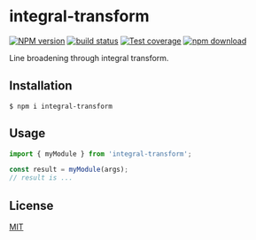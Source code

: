 # integral-transform

[![NPM version][npm-image]][npm-url]
[![build status][ci-image]][ci-url]
[![Test coverage][codecov-image]][codecov-url]
[![npm download][download-image]][download-url]

Line broadening through integral transform.

## Installation

`$ npm i integral-transform`

## Usage

```js
import { myModule } from 'integral-transform';

const result = myModule(args);
// result is ...
```

## License

[MIT](./LICENSE)

[npm-image]: https://img.shields.io/npm/v/integral-transform.svg
[npm-url]: https://www.npmjs.com/package/integral-transform
[ci-image]: https://github.com/josoriom/integral-transform/workflows/Node.js%20CI/badge.svg?branch=main
[ci-url]: https://github.com/josoriom/integral-transform/actions?query=workflow%3A%22Node.js+CI%22
[codecov-image]: https://img.shields.io/codecov/c/github/josoriom/integral-transform.svg
[codecov-url]: https://codecov.io/gh/josoriom/integral-transform
[download-image]: https://img.shields.io/npm/dm/integral-transform.svg
[download-url]: https://www.npmjs.com/package/integral-transform
